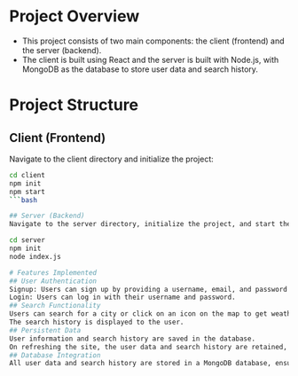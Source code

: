 # Project Overview

- This project consists of two main components: the client (frontend) and the server (backend). 
- The client is built using React and the server is built with Node.js, with MongoDB as the database to store user data and search history.

# Project Structure
## Client (Frontend)
Navigate to the client directory and initialize the project:

```bash
cd client
npm init
npm start
```bash

## Server (Backend)
Navigate to the server directory, initialize the project, and start the server:

cd server
npm init
node index.js

# Features Implemented
## User Authentication
Signup: Users can sign up by providing a username, email, and password.
Login: Users can log in with their username and password.
## Search Functionality
Users can search for a city or click on an icon on the map to get weather information.
The search history is displayed to the user.
## Persistent Data
User information and search history are saved in the database.
On refreshing the site, the user data and search history are retained, ensuring a seamless user experience.
## Database Integration
All user data and search history are stored in a MongoDB database, ensuring scalability and reliability.
